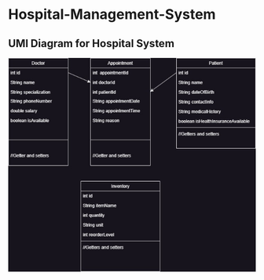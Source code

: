 # Hospital-Management-System
## UMl Diagram for Hospital System
![](https://github.com/mohAnan-CS/Hospital-Management-System/blob/master/images/hospital.jpg)
